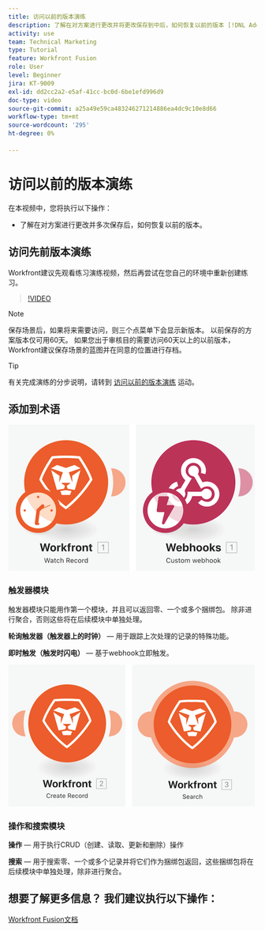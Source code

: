 ```yaml
---
title: 访问以前的版本演练
description: 了解在对方案进行更改并将更改保存到中后，如何恢复以前的版本 [!DNL Adobe Workfront Fusion].
activity: use
team: Technical Marketing
type: Tutorial
feature: Workfront Fusion
role: User
level: Beginner
jira: KT-9009
exl-id: dd2cc2a2-e5af-41cc-bc0d-6be1efd996d9
doc-type: video
source-git-commit: a25a49e59ca483246271214886ea4dc9c10e8d66
workflow-type: tm+mt
source-wordcount: '295'
ht-degree: 0%

---
```


# 访问以前的版本演练

在本视频中，您将执行以下操作：

* 了解在对方案进行更改并多次保存后，如何恢复以前的版本。

## 访问先前版本演练

Workfront建议先观看练习演练视频，然后再尝试在您自己的环境中重新创建练习。

>[!VIDEO](https://video.tv.adobe.com/v/335268/?quality=12&learn=on)

>[!NOTE]
>
>保存场景后，如果将来需要访问，则三个点菜单下会显示新版本。 以前保存的方案版本仅可用60天。 如果您出于审核目的需要访问60天以上的以前版本，Workfront建议保存场景的蓝图并在同意的位置进行存档。

>[!TIP]
>
>有关完成演练的分步说明，请转到 [访问以前的版本演练](https://experienceleague.adobe.com/docs/workfront-learn/tutorials-workfront/fusion/exercises/access-previous-versions.html?lang=en) 运动。

## 添加到术语

![手表记录和自定义webhook模块的图像](assets/understand-the-basics-3.png)

### 触发器模块

触发器模块只能用作第一个模块，并且可以返回零、一个或多个捆绑包。 除非进行聚合，否则这些将在后续模块中单独处理。

**轮询触发器（触发器上的时钟）** — 用于跟踪上次处理的记录的特殊功能。

**即时触发（触发时闪电）** — 基于webhook立即触发。

![创建记录和搜索模块的图像](assets/understand-the-basics-4.png)

### 操作和搜索模块

**操作** — 用于执行CRUD（创建、读取、更新和删除）操作

**搜索** — 用于搜索零、一个或多个记录并将它们作为捆绑包返回，这些捆绑包将在后续模块中单独处理，除非进行聚合。

## 想要了解更多信息？ 我们建议执行以下操作：

[Workfront Fusion文档](https://experienceleague.adobe.com/docs/workfront/using/adobe-workfront-fusion/workfront-fusion-2.html?lang=en)
